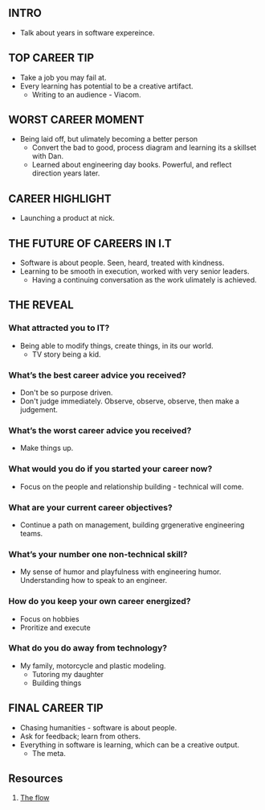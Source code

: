 ## INTRO
- Talk about years in software expereince.

## TOP CAREER TIP
- Take a job you may fail at.
- Every learning has potential to be a creative artifact.
    - Writing to an audience - Viacom.

## WORST CAREER MOMENT
- Being laid off, but ulimately becoming a better person
    - Convert the bad to good, process diagram and learning its a skillset with Dan.
    - Learned about engineering day books. Powerful, and reflect direction years later.

## CAREER HIGHLIGHT
- Launching a product at nick.

## THE FUTURE OF CAREERS IN I.T
- Software is about people. Seen, heard, treated with kindness.
- Learning to be smooth in execution, worked with very senior leaders.
    - Having a continuing conversation as the work ulimately is achieved.

## THE REVEAL

### What attracted you to IT?
- Being able to modify things, create things, in its our world.
    - TV story being a kid.

### What’s the best career advice you received?
- Don't be so purpose driven.
- Don't judge immediately. Observe, observe, observe, then make a judgement.

### What’s the worst career advice you received?
- Make things up.

### What would you do if you started your career now?
- Focus on the people and relationship building - technical will come.

### What are your current career objectives?
- Continue a path on management, building grgenerative engineering teams.

### What’s your number one non-technical skill?
- My sense of humor and playfulness with engineering humor. Understanding how to speak to an engineer.

### How do you keep your own career energized?
- Focus on hobbies
- Proritize and execute

### What do you do away from technology?
- My family, motorcycle and plastic modeling.
    - Tutoring my daughter
    - Building things

## FINAL CAREER TIP
- Chasing humanities - software is about people.
- Ask for feedback; learn from others.
- Everything in software is learning, which can be a creative output.
    - The meta.

## Resources

1. [The flow](http://itcareerenergizer.com/flow/)
